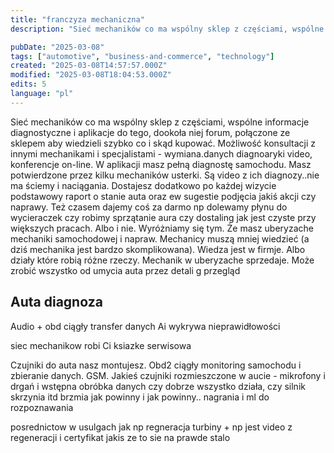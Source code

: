 ```yaml
---
title: "franczyza mechaniczna"
description: "Sieć mechaników co ma wspólny sklep z częściami, wspólne informacje diagnostyczne i aplikacje do tego, dookoła niej forum, połączone ze sklepem aby wiedzieli sz..."

pubDate: "2025-03-08"
tags: ["automotive", "business-and-commerce", "technology"]
created: "2025-03-08T14:57:57.000Z"
modified: "2025-03-08T18:04:53.000Z"
edits: 5
language: "pl"
---
```


Sieć mechaników co ma wspólny sklep z częściami, wspólne informacje diagnostyczne i aplikacje do tego, dookoła niej forum, połączone ze sklepem aby wiedzieli szybko co i skąd kupować. Możliwość konsultacji z innymi mechanikami i specjalistami - wymiana.danych diagnoaryki video, konferencje on-line.  W aplikacji masz pełną diagnostę samochodu. Masz potwierdzone przez kilku mechaników usterki. Są video z ich diagnozy..nie ma ściemy i naciągania. Dostajesz dodatkowo po każdej wizycie podstawowy raport o stanie auta oraz ew sugestie podjęcia jakiś akcji czy naprawy. Też czasem dajemy coś za darmo np dolewamy płynu do wycieraczek czy robimy sprzątanie aura czy dostaling jak jest czyste przy większych pracach. Albo i nie. Wyróżniamy się tym. Że masz uberyzache mechaniki samochodowej i napraw. Mechanicy muszą mniej wiedzieć (a dziś mechanika jest bardzo skomplikowana). Wiedza jest w firmje. Albo działy które robią różne rzeczy. Mechanik w uberyzache sprzedaje. Może zrobić wszystko od umycia auta przez detali g przegląd 

## Auta diagnoza
Audio + obd ciągły transfer danych
Ai wykrywa nieprawidłowości

siec mechanikow robi Ci ksiazke serwisowa


Czujniki do auta nasz montujesz. Obd2 ciągły monitoring samochodu i zbieranie danych. GSM. Jakieś czujniki rozmieszczone w aucie - mikrofony i drgań i wstępna obróbka danych czy dobrze wszystko działa, czy silnik skrzynia itd brzmia jak powinny i jak powinny.. nagrania i ml do rozpoznawania

posrednictow w usulgach jak np regneracja turbiny + np jest video z regeneracji i certyfikat jakis ze to sie na prawde stalo


